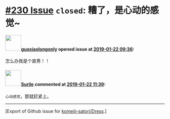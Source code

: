 # [\#230 Issue](https://github.com/komeiji-satori/Dress/issues/230) `closed`: 糟了，是心动的感觉~

#### <img src="https://avatars.githubusercontent.com/u/32827485?u=2bf770745d88f90e68e375010b0566ee637cd94b&v=4" width="50">[guoxiaolongonly](https://github.com/guoxiaolongonly) opened issue at [2019-01-22 09:36](https://github.com/komeiji-satori/Dress/issues/230):

怎么办我是个直男！！

#### <img src="https://avatars.githubusercontent.com/u/28652894?u=be948060503762a6d598f6f218aad0d2c52889a0&v=4" width="50">[Surile](https://github.com/Surile) commented at [2019-01-22 11:39](https://github.com/komeiji-satori/Dress/issues/230#issuecomment-456369291):

`心动感觉`，那就赶紧上。


-------------------------------------------------------------------------------



[Export of Github issue for [komeiji-satori/Dress](https://github.com/komeiji-satori/Dress).]
